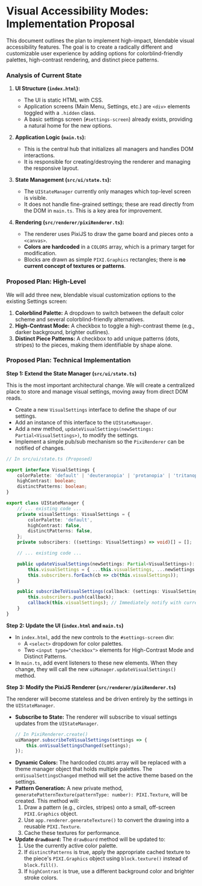 # Visual Accessibility Modes: Implementation Proposal

This document outlines the plan to implement high-impact, blendable visual accessibility features. The goal is to create a radically different and customizable user experience by adding options for colorblind-friendly palettes, high-contrast rendering, and distinct piece patterns.

### **Analysis of Current State**

1.  **UI Structure (`index.html`):**
    *   The UI is static HTML with CSS.
    *   Application screens (Main Menu, Settings, etc.) are `<div>` elements toggled with a `.hidden` class.
    *   A basic settings screen (`#settings-screen`) already exists, providing a natural home for the new options.

2.  **Application Logic (`main.ts`):**
    *   This is the central hub that initializes all managers and handles DOM interactions.
    *   It is responsible for creating/destroying the renderer and managing the responsive layout.

3.  **State Management (`src/ui/state.ts`):**
    *   The `UIStateManager` currently only manages which top-level screen is visible.
    *   It does not handle fine-grained settings; these are read directly from the DOM in `main.ts`. This is a key area for improvement.

4.  **Rendering (`src/renderer/pixiRenderer.ts`):**
    *   The renderer uses PixiJS to draw the game board and pieces onto a `<canvas>`.
    *   **Colors are hardcoded** in a `COLORS` array, which is a primary target for modification.
    *   Blocks are drawn as simple `PIXI.Graphics` rectangles; there is **no current concept of textures or patterns**.

### **Proposed Plan: High-Level**

We will add three new, blendable visual customization options to the existing Settings screen:

1.  **Colorblind Palette:** A dropdown to switch between the default color scheme and several colorblind-friendly alternatives.
2.  **High-Contrast Mode:** A checkbox to toggle a high-contrast theme (e.g., darker background, brighter outlines).
3.  **Distinct Piece Patterns:** A checkbox to add unique patterns (dots, stripes) to the pieces, making them identifiable by shape alone.

### **Proposed Plan: Technical Implementation**

**Step 1: Extend the State Manager (`src/ui/state.ts`)**

This is the most important architectural change. We will create a centralized place to store and manage visual settings, moving away from direct DOM reads.

*   Create a new `VisualSettings` interface to define the shape of our settings.
*   Add an instance of this interface to the `UIStateManager`.
*   Add a new method, `updateVisualSettings(newSettings: Partial<VisualSettings>)`, to modify the settings.
*   Implement a simple pub/sub mechanism so the `PixiRenderer` can be notified of changes.

```typescript
// In src/ui/state.ts (Proposed)

export interface VisualSettings {
    colorPalette: 'default' | 'deuteranopia' | 'protanopia' | 'tritanopia';
    highContrast: boolean;
    distinctPatterns: boolean;
}

export class UIStateManager {
    // ... existing code ...
    private visualSettings: VisualSettings = {
        colorPalette: 'default',
        highContrast: false,
        distinctPatterns: false,
    };
    private subscribers: ((settings: VisualSettings) => void)[] = [];

    // ... existing code ...

    public updateVisualSettings(newSettings: Partial<VisualSettings>): void {
        this.visualSettings = { ...this.visualSettings, ...newSettings };
        this.subscribers.forEach(cb => cb(this.visualSettings));
    }

    public subscribeToVisualSettings(callback: (settings: VisualSettings) => void): void {
        this.subscribers.push(callback);
        callback(this.visualSettings); // Immediately notify with current state
    }
}
```

**Step 2: Update the UI (`index.html` and `main.ts`)**

*   In `index.html`, add the new controls to the `#settings-screen` div:
    *   A `<select>` dropdown for color palettes.
    *   Two `<input type="checkbox">` elements for High-Contrast Mode and Distinct Patterns.
*   In `main.ts`, add event listeners to these new elements. When they change, they will call the new `uiManager.updateVisualSettings()` method.

**Step 3: Modify the PixiJS Renderer (`src/renderer/pixiRenderer.ts`)**

The renderer will become stateless and be driven entirely by the settings in the `UIStateManager`.

*   **Subscribe to State:** The renderer will subscribe to visual settings updates from the `UIStateManager`.
    ```typescript
    // In PixiRenderer.create()
    uiManager.subscribeToVisualSettings(settings => {
        this.onVisualSettingsChanged(settings);
    });
    ```
*   **Dynamic Colors:** The hardcoded `COLORS` array will be replaced with a theme manager object that holds multiple palettes. The `onVisualSettingsChanged` method will set the active theme based on the settings.
*   **Pattern Generation:** A new private method, `generatePatternTexture(patternType: number): PIXI.Texture`, will be created. This method will:
    1.  Draw a pattern (e.g., circles, stripes) onto a small, off-screen `PIXI.Graphics` object.
    2.  Use `app.renderer.generateTexture()` to convert the drawing into a reusable `PIXI.Texture`.
    3.  Cache these textures for performance.
*   **Update `drawBoard`:** The `drawBoard` method will be updated to:
    1.  Use the currently active color palette.
    2.  If `distinctPatterns` is true, apply the appropriate cached texture to the piece's `PIXI.Graphics` object using `block.texture()` instead of `block.fill()`.
    3.  If `highContrast` is true, use a different background color and brighter stroke colors.
